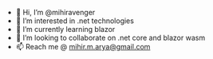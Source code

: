 - 👋 Hi, I’m @mihiravenger
- 👀 I’m interested in .net technologies
- 🌱 I’m currently learning blazor
- 💞️ I’m looking to collaborate on .net core and blazor wasm
- 📫 Reach me @ mihir.m.arya@gmail.com

<!---
mihiravenger/mihiravenger is a ✨ special ✨ repository because its `README.md` (this file) appears on your GitHub profile.
You can click the Preview link to take a look at your changes.
--->
